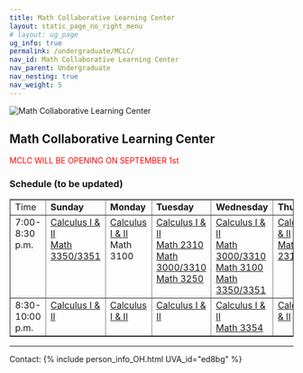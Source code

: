 ```yaml
---
title: Math Collaborative Learning Center
layout: static_page_no_right_menu
# layout: ug_page
ug_info: true
permalink: /undergraduate/MCLC/
nav_id: Math Collaborative Learning Center
nav_parent: Undergraduate
nav_nesting: true
nav_weight: 5
---
```


<img src="{{site.url}}/undergraduate/MCLC/MCLC_logo.png" style="max-width:70%;max-height:350px;height:auto;width:auto;" alt="Math Collaborative Learning Center">

<h2 class="mb-4">Math Collaborative Learning Center</h2>

<p style="color:Red;"> MCLC WILL BE OPENING ON SEPTEMBER 1st </p>




<h3 class="mb-4 mt-4">Schedule (to be updated)</h3>

<table width="100%" border="1" cellspacing="2" cellpadding="2">
<tbody>
    <tr>
    <td valign="top">Time<br>
    </td>
    <td valign="top"><b>Sunday</b><br>
    </td>
    <td valign="top"><b>Monday</b><br>
    </td>
    <td valign="top"><b>Tuesday</b><br>
    </td>
    <td valign="top"><b>Wednesday</b><br>
    </td>
    <td valign="top"><b>Thursday</b><br>
    </td>
    </tr>
    <tr>
    <td valign="top">7:00-8:30 p.m.<br>
    </td>
    <td valign="top"><a
        href="https://virginia.zoom.us/j/2369587">Calculus I
        &amp; II </a><br>
        <a href="https://virginia.zoom.us/j/5795546">Math 3350/3351</a> 
    </td>
    <td valign="top"><a
        href="https://virginia.zoom.us/j/4600303">Calculus I
        &amp; II</a> <br>
        Math 3100
    </td>
    <td valign="top"><a
        href="https://virginia.zoom.us/j/5795546">Calculus I
        &amp; II</a><br>
        <a href="https://virginia.zoom.us/j/5795546">Math 2310</a><br> 
        <a href="https://virginia.zoom.us/j/5795546">Math 3000/3310</a><br> 
        <a href="https://virginia.zoom.us/j/5795546">Math 3250</a><br> 
    </td>
    <td valign="top"><a
        href="https://virginia.zoom.us/j/6939765">Calculus I
        &amp; II </a> <br>
        <a href="https://virginia.zoom.us/j/5795546">Math 3000/3310</a><br> 
        <a href="https://virginia.zoom.us/j/5795546">Math 3100</a><br> 
        <a href="https://virginia.zoom.us/j/5795546">Math 3350/3351</a><br> 
    </td>
    <td valign="top"><a
        href="https://virginia.zoom.us/j/7088066">Calculus I
        &amp; II </a> <br>
       <a href="https://virginia.zoom.us/j/5795546">Math 2310</a><br> 
    </td>
    </tr> 
    <tr>
    <td valign="top">8:30-10:00 p.m.<br>
    </td>
    <td valign="top"><a
         href="https://virginia.zoom.us/j/2369587">Calculus I
        &amp; II</a><br>
    </td>
    <td valign="top"><a
        href="https://virginia.zoom.us/j/4600303">Calculus I
        &amp; II</a>
    </td>
    <td valign="top"><a
        href="https://virginia.zoom.us/j/5795546">Calculus I
        &amp; II</a><br>
        <!-- <a href="https://virginia.zoom.us/j/5795546">Math 3100</a><br>
        <a href="https://virginia.zoom.us/j/5795546">Math
        3350/51</a><br> -->
    </td>
    <td valign="top"><a
        href="https://virginia.zoom.us/j/6939765">Calculus I
        &amp; II</a> <br>
        <a href="https://virginia.zoom.us/j/5795546">Math 3354</a>
    </td>
    <td valign="top"><a
        href="https://virginia.zoom.us/j/7088066">Calculus I
        &amp; II </a><br>
    </td>
    </tr>
</tbody>
</table>



---

Contact: {% include person_info_OH.html UVA_id="ed8bg" %}
